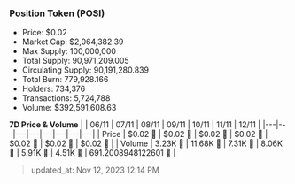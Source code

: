 
  ### Position Token (POSI)
  - Price: $0.02
  - Market Cap: $2,064,382.39
  - Max Supply: 100,000,000
  - Total Supply: 90,971,209.005
  - Circulating Supply: 90,191,280.839
  - Total Burn: 779,928.166
  - Holders: 734,376
  - Transactions: 5,724,788
  - Volume: $392,591,608.63

  **7D Price & Volume**
  | | 06&#x2F;11 | 07&#x2F;11 | 08&#x2F;11 | 09&#x2F;11 | 10&#x2F;11 | 11&#x2F;11 | 12&#x2F;11 |
  |---|---|---|---|---|---|---|---|
  | Price | $0.02 🚀 | $0.02 🔻 | $0.02 🚀 | $0.02 🔻 | $0.02 🔻 | $0.02 🚀 | $0.02 🔻 |
  | Volume | 3.23K 🔻 | 11.68K 🚀 | 7.31K 🔻 | 8.06K 🚀 | 5.91K 🔻 | 4.51K 🔻 | 691.2008948122601 🔻 |

  > updated_at: Nov 12, 2023 12:14 PM
